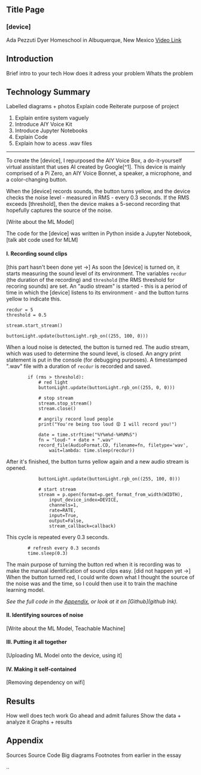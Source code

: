 

## Title Page

### [device]
Ada Pezzuti Dyer
Homeschool in Albuquerque, New Mexico
[Video Link]()


## Introduction

Brief intro to your tech
How does it adress your problem 
Whats the problem



## Technology Summary

Labelled diagrams + photos
Explain code
Reiterate purpose of project

1. Explain entire system vaguely
2. Introduce AIY Voice Kit
3. Introduce Jupyter Notebooks
4. Explain Code
5. Explain how to acess .wav files

---

To create the [device], I repurposed the AIY Voice Box, a do-it-yourself virtual assistant that uses AI created by Google[^1]. This device is mainly comprised of a Pi Zero, an AIY Voice Bonnet, a speaker, a microphone, and a color-changing button. 

When the [device] records sounds, the button turns yellow, and the device checks the noise level - measured in RMS - every 0.3 seconds. If the RMS exceeds [threshold], then the device makes a 5-second recording that hopefully captures the source of the noise.

[Write about the ML Model]

The code for the [device] was written in Python inside a Jupyter Notebook, [talk abt code used for MLM]

#### I. Recording sound clips

[this part hasn't been done yet ->] As soon the [device] is turned on, it starts measuring the sound level of its environment. The variables `recdur` (the duration of the recording) and `threshold` (the RMS threshold for recoring sounds) are set. An "audio stream" is started - this is a period of time in which the [device] listens to its environment - and the button turns yellow to indicate this.

```
recdur = 5
threshold = 0.5

stream.start_stream()

buttonLight.update(buttonLight.rgb_on((255, 100, 0)))
```

When a loud noise is detected, the button is turned red. The audio stream, which was used to determine the sound level, is closed. An angry print statement is put in the console (for debugging purposes). A timestamped ".wav" file with a duration of `recdur` is recorded and saved.

```
		if (rms > threshold):
            # red light
            buttonLight.update(buttonLight.rgb_on((255, 0, 0)))
            
            # stop stream
            stream.stop_stream()
            stream.close()
            
            # angrily record loud people 
            print("You're being too loud 😡 I will record you!")
            
            date = time.strftime("%Y%m%d-%H%M%S")
            fn = "loud-" + date + ".wav"
            record_file(AudioFormat.CD, filename=fn, filetype='wav',
                wait=lambda: time.sleep(recdur))
```

After it's finished, the button turns yellow again and a new audio stream is opened. 

```
			buttonLight.update(buttonLight.rgb_on((255, 100, 0)))
            
            # start stream
            stream = p.open(format=p.get_format_from_width(WIDTH),
                input_device_index=DEVICE,
                channels=1,
                rate=RATE,
                input=True,
                output=False,
                stream_callback=callback)
```

This cycle is repeated every 0.3 seconds.

```
		# refresh every 0.3 seconds 
        time.sleep(0.3)
```


The main purpose of turning the button red when it is recording was to make the manual identification of sound clips easy. [did not happen yet ->] When the button turned red, I could write down what I thought the source of the noise was and the time, so I could then use it to train the machine learning model. 

*See the full code in the [Appendix](##Appendix), or look at it on [Github](github lnk).*

#### II. Identifying sources of noise

[Write about the ML Model, Teachable Machine]

#### III. Putting it all together

[Uploading ML Model onto the device, using it]

#### IV. Making it self-contained

[Removing dependency on wifi]

## Results

How well does tech work
Go ahead and admit failures
Show the data + analyze it
Graphs + results




## Appendix

Sources
Source Code
Big diagrams
Footnotes from earlier in the essay

..

